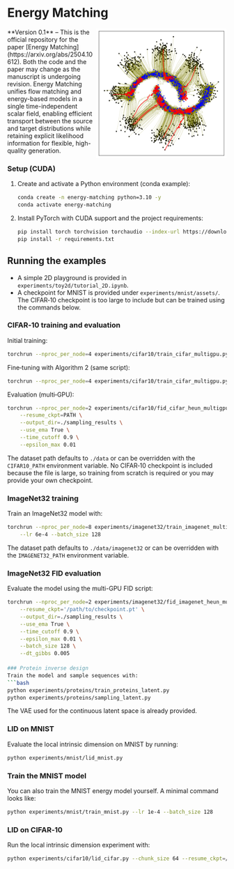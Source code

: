# Energy Matching
<img align="right" src="EM_2D.png" width="300" alt="Energy Matching Illustration" />
**Version 0.1** – This is the official repository for the paper
[Energy Matching](https://arxiv.org/abs/2504.10612). Both the code and the
paper may change as the manuscript is undergoing revision.
Energy Matching unifies flow matching and energy-based models in a single time-independent scalar field, enabling efficient transport between the source and target distributions while retaining explicit likelihood information for flexible, high-quality generation.

### Setup (CUDA)
1. Create and activate a Python environment (conda example):
   ```bash
   conda create -n energy-matching python=3.10 -y
   conda activate energy-matching
   ```
2. Install PyTorch with CUDA support and the project requirements:
   ```bash
   pip install torch torchvision torchaudio --index-url https://download.pytorch.org/whl/cu118
   pip install -r requirements.txt
   ```

## Running the examples
- A simple 2D playground is provided in `experiments/toy2d/tutorial_2D.ipynb`.
- A checkpoint for MNIST is provided under `experiments/mnist/assets/`. The CIFAR‑10 checkpoint is too large to include but can be trained using the commands below.

### CIFAR‑10 training and evaluation
Initial training:
```bash
torchrun --nproc_per_node=4 experiments/cifar10/train_cifar_multigpu.py --lr 8e-4 --batch_size 128 --epsilon_max 0.0 --n_gibbs 0 --lambda_cd 0. --time_cutoff 1.0 --ema_decay 0.9999 --save_step 5000
```
Fine‑tuning with Algorithm 2 (same script):
```bash
torchrun --nproc_per_node=4 experiments/cifar10/train_cifar_multigpu.py --lr 8e-4 --batch_size 64 --resume_ckpt 'path_to_pretrained' --epsilon_max 0.01 --n_gibbs 201 --lambda_cd 1e-4 --time_cutoff 0.9 --ema_decay 0.999 --save_step 100 --dt_gibbs 0.01 --cd_loss_threshold 1.0 --split_negative=True
```
Evaluation (multi‑GPU):
```bash
torchrun --nproc_per_node=2 experiments/cifar10/fid_cifar_heun_multigpu.py \
    --resume_ckpt=PATH \
    --output_dir=./sampling_results \
    --use_ema True \
    --time_cutoff 0.9 \
    --epsilon_max 0.01
```
The dataset path defaults to `./data` or can be overridden with the
`CIFAR10_PATH` environment variable.
No CIFAR‑10 checkpoint is included because the file is large, so training from scratch is required or you may provide your own checkpoint.

### ImageNet32 training
Train an ImageNet32 model with:
```bash
torchrun --nproc_per_node=8 experiments/imagenet32/train_imagenet_multigpu.py \
    --lr 6e-4 --batch_size 128
```
The dataset path defaults to `./data/imagenet32` or can be overridden with the
`IMAGENET32_PATH` environment variable.

### ImageNet32 FID evaluation
Evaluate the model using the multi-GPU FID script:
```bash
torchrun --nproc_per_node=2 experiments/imagenet32/fid_imagenet_heun_multigpu.py \
    --resume_ckpt='/path/to/checkpoint.pt' \
    --output_dir=./sampling_results \
    --use_ema True \
    --time_cutoff 0.9 \
    --epsilon_max 0.01 \
    --batch_size 128 \
    --dt_gibbs 0.005

### Protein inverse design
Train the model and sample sequences with:
```bash
python experiments/proteins/train_proteins_latent.py
python experiments/proteins/sampling_latent.py
```
The VAE used for the continuous latent space is already provided.

### LID on MNIST
Evaluate the local intrinsic dimension on MNIST by running:
```bash
python experiments/mnist/lid_mnist.py
```

### Train the MNIST model
You can also train the MNIST energy model yourself. A minimal command looks like:
```bash
python experiments/mnist/train_mnist.py --lr 1e-4 --batch_size 128
```

### LID on CIFAR‑10
Run the local intrinsic dimension experiment with:
```bash
python experiments/cifar10/lid_cifar.py --chunk_size 64 --resume_ckpt=/path/to/checkpoint.pt --output_dir results_lid_merged --num_samples_test 64 --num_samples_select 64 "$@"
```
